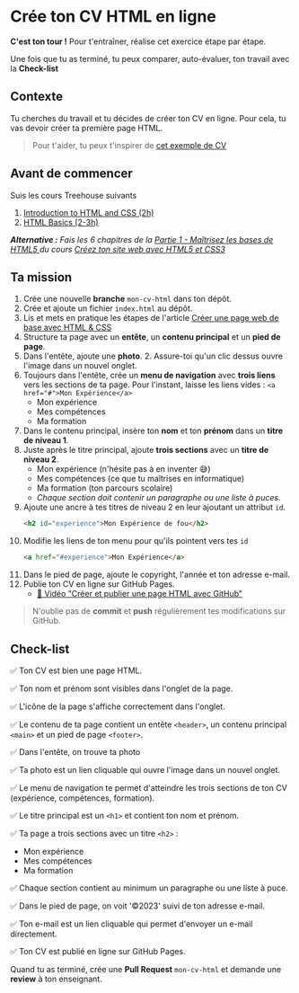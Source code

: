 # Crée ton CV HTML en ligne

**C'est ton tour !** Pour t'entraîner, réalise cet exercice étape par étape.

Une fois que tu as terminé, tu peux comparer, auto-évaluer, ton travail avec la **Check-list**

## Contexte

Tu cherches du travail et tu décides de créer ton CV en ligne.
Pour cela, tu vas devoir créer ta première page HTML.

> Pour t'aider, tu peux t'inspirer de [cet exemple de CV](https://divtec-cejef.github.io/101-SFA-HTML-CV-01/)

## Avant de commencer

Suis les cours Treehouse suivants
1. [Introduction to HTML and CSS (2h)](https://teamtreehouse.com/library/introduction-to-html-and-css)
2. [HTML Basics (2-3h)](https://teamtreehouse.com/library/html-basics-2)

_**Alternative :** Fais les 6 chapitres de la [Partie 1 - Maîtrisez les bases de HTML5 ](https://openclassrooms.com/fr/courses/1603881-creez-votre-site-web-avec-html5-et-css3/8061253-tirez-un-maximum-de-ce-cours) du cours [Créez ton site web avec HTML5 et CSS3](https://openclassrooms.com/fr/courses/1603881-creez-votre-site-web-avec-html5-et-css3)_

## Ta mission
1. Crée une nouvelle **branche** `mon-cv-html` dans ton dépôt.
1. Crée et ajoute un fichier `index.html` au dépôt.
1. Lis et mets en pratique les étapes de l'article [Créer une page web de base avec HTML & CSS](https://fallinov.medium.com/cr%C3%A9er-un-page-web-de-base-avec-html-css-2c702e069a0c)
1. Structure ta page avec un **entête**, un **contenu principal** et un **pied de page**.
1. Dans l'entête, ajoute une **photo**.
   2. Assure-toi qu'un clic dessus ouvre l'image dans un nouvel onglet.
1. Toujours dans l'entête, crée un **menu de navigation** avec **trois liens** vers les sections de ta page. Pour l'instant, laisse les liens vides : `<a href="#">Mon Expérience</a>`
   * Mon expérience
   * Mes compétences
   * Ma formation
1. Dans le contenu principal, insère ton **nom** et ton **prénom** dans un **titre de niveau 1**.
1. Juste après le titre principal, ajoute **trois sections** avec un **titre de niveau 2**.
   * Mon expérience (n'hésite pas à en inventer 😅)
   * Mes compétences (ce que tu maîtrises en informatique)
   * Ma formation (ton parcours scolaire)
   * _Chaque section doit contenir un paragraphe ou une liste à puces._
1. Ajoute une ancre à tes titres de niveau 2 en leur ajoutant un attribut `id`.
    ```html
    <h2 id="experience">Mon Expérience de fou</h2>
    ```
1. Modifie les liens de ton menu pour qu'ils pointent vers tes `id`
    ```html
    <a href="#experience">Mon Expérience</a>
    ```
1. Dans le pied de page, ajoute le copyright, l'année et ton adresse e-mail.
1. Publie ton CV en ligne sur GitHub Pages.
   * [🎥 Vidéo "Créer et publier une page HTML avec GitHub"](https://www.youtube.com/watch?v=W7Appo5snbQ)

> N'oublie pas de **commit** et **push** régulièrement tes modifications sur GitHub.

## Check-list

✅ Ton CV est bien une page HTML.

✅ Ton nom et prénom sont visibles dans l'onglet de la page.

✅ L'icône de la page s'affiche correctement dans l'onglet.

✅ Le contenu de ta page contient un entête `<header>`, un contenu principal `<main>` et un pied de page `<footer>`.

✅ Dans l'entête, on trouve ta photo

✅ Ta photo est un lien cliquable qui ouvre l'image dans un nouvel onglet.

✅ Le menu de navigation te permet d'atteindre les trois sections de ton CV (expérience, compétences, formation).

✅ Le titre principal est un `<h1>` et contient ton nom et prénom.

✅ Ta page a trois sections avec un titre `<h2>` :
  * Mon expérience
  * Mes compétences
  * Ma formation

✅ Chaque section contient au minimum un paragraphe ou une liste à puce.

✅ Dans le pied de page, on voit '©2023' suivi de ton adresse e-mail.

✅ Ton e-mail est un lien cliquable qui permet d'envoyer un e-mail directement.

✅ Ton CV est publié en ligne sur GitHub Pages.

Quand tu as terminé, crée une **Pull Request** `mon-cv-html` et demande une **review** à ton enseignant.
